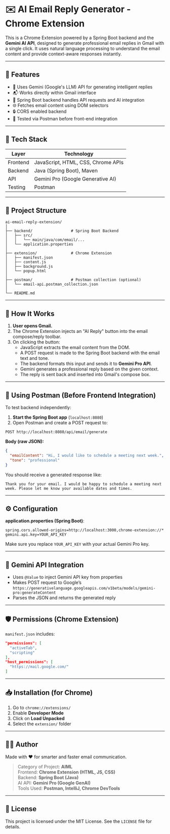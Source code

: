 
# ✉️ AI Email Reply Generator - Chrome Extension

This is a Chrome Extension powered by a Spring Boot backend and the **Gemini AI API**, designed to generate professional email replies in Gmail with a single click. It uses natural language processing to understand the email content and provide context-aware responses instantly.

---

## 📌 Features

- 🧠 Uses Gemini (Google's LLM) API for generating intelligent replies
- 📬 Works directly within Gmail interface
- 🚀 Spring Boot backend handles API requests and AI integration
- 🌐 Fetches email content using DOM selectors
- 🔒 CORS enabled backend
- 🧪 Tested via Postman before front-end integration

---

## 🧰 Tech Stack

| Layer       | Technology                         |
|-------------|-------------------------------------|
| Frontend    | JavaScript, HTML, CSS, Chrome APIs |
| Backend     | Java (Spring Boot), Maven          |
| API         | Gemini Pro (Google Generative AI)  |
| Testing     | Postman                            |

---

## 📂 Project Structure

```
ai-email-reply-extension/
│
├── backend/                 # Spring Boot Backend
│   ├── src/
│   │   └── main/java/com/email/...
│   └── application.properties
│
├── extension/               # Chrome Extension
│   ├── manifest.json
│   ├── content.js
│   ├── background.js
│   └── popup.html
│
├── postman/                 # Postman collection (optional)
│   └── email-api.postman_collection.json
│
└── README.md
```

---

## 🚀 How It Works

1. **User opens Gmail.**
2. The Chrome Extension injects an "AI Reply" button into the email compose/reply toolbar.
3. On clicking the button:
   - JavaScript extracts the email content from the DOM.
   - A POST request is made to the Spring Boot backend with the email text and tone.
   - The backend formats this input and sends it to **Gemini Pro API**.
   - Gemini generates a professional reply based on the given context.
   - The reply is sent back and inserted into Gmail's compose box.

---

## 🧪 Using Postman (Before Frontend Integration)

To test backend independently:

1. **Start the Spring Boot app** (`localhost:8080`)
2. Open Postman and create a POST request to:

```
POST http://localhost:8080/api/email/generate
```

**Body (raw JSON):**
```json
{
  "emailContent": "Hi, I would like to schedule a meeting next week.",
  "tone": "professional"
}
```

You should receive a generated response like:
```text
Thank you for your email. I would be happy to schedule a meeting next week. Please let me know your available dates and times.
```

---

## ⚙️ Configuration

**application.properties (Spring Boot)**:
```properties
spring.cors.allowed-origins=http://localhost:3000,chrome-extension://*
gemini.api.key=YOUR_API_KEY
```

Make sure you replace `YOUR_API_KEY` with your actual Gemini Pro key.

---

## 🧠 Gemini API Integration

- Uses `@Value` to inject Gemini API key from properties
- Makes POST request to Google’s `https://generativelanguage.googleapis.com/v1beta/models/gemini-pro:generateContent`
- Parses the JSON and returns the generated reply

---

## 🛡️ Permissions (Chrome Extension)

`manifest.json` includes:
```json
"permissions": [
  "activeTab",
  "scripting"
],
"host_permissions": [
  "https://mail.google.com/"
]
```

---

## 📥 Installation (for Chrome)

1. Go to `chrome://extensions/`
2. Enable **Developer Mode**
3. Click on **Load Unpacked**
4. Select the `extension/` folder

---

## 🧑‍💻 Author

Made with ❤️ for smarter and faster email communication.

> Category of Project: **AIML**  
> Frontend: **Chrome Extension (HTML, JS, CSS)**  
> Backend: **Spring Boot (Java)**  
> AI API: **Gemini Pro (Google GenAI)**  
> Tools Used: **Postman, IntelliJ, Chrome DevTools**

---

## 📄 License

This project is licensed under the MIT License. See the `LICENSE` file for details.
